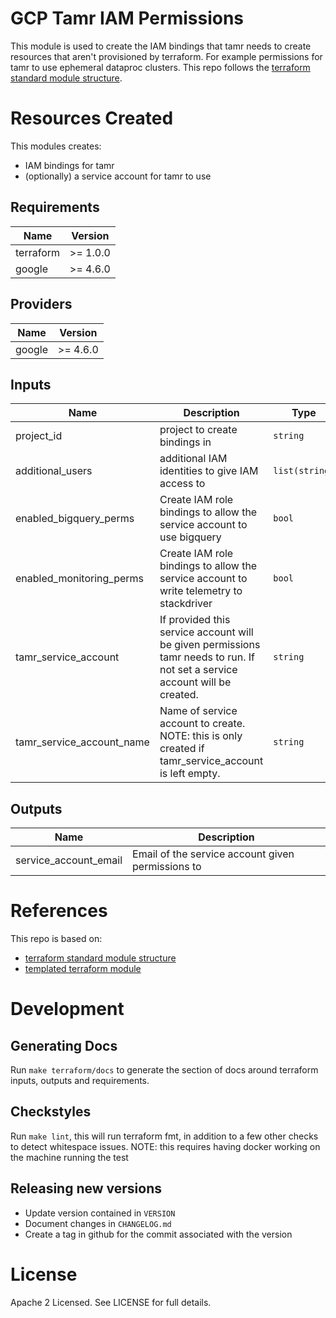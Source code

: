 # GCP Tamr IAM Permissions
This module is used to create the IAM bindings that tamr needs to create resources that aren't provisioned by terraform. For example permissions for tamr to use ephemeral dataproc clusters.
This repo follows the [terraform standard module structure](https://www.terraform.io/docs/modules/index.html#standard-module-structure).

# Resources Created
This modules creates:
* IAM bindings for tamr
* (optionally) a service account for tamr to use

<!-- BEGINNING OF PRE-COMMIT-TERRAFORM DOCS HOOK -->
## Requirements

| Name | Version |
|------|---------|
| terraform | >= 1.0.0 |
| google | >= 4.6.0 |

## Providers

| Name | Version |
|------|---------|
| google | >= 4.6.0 |

## Inputs

| Name | Description | Type | Default | Required |
|------|-------------|------|---------|:--------:|
| project\_id | project to create bindings in | `string` | n/a | yes |
| additional\_users | additional IAM identities to give IAM access to | `list(string)` | `[]` | no |
| enabled\_bigquery\_perms | Create IAM role bindings to allow the service account to use bigquery | `bool` | `true` | no |
| enabled\_monitoring\_perms | Create IAM role bindings to allow the service account to write telemetry to stackdriver | `bool` | `true` | no |
| tamr\_service\_account | If provided this service account will be given permissions tamr needs to run. If not set a service account will be created. | `string` | `""` | no |
| tamr\_service\_account\_name | Name of service account to create. NOTE: this is only created if tamr\_service\_account is left empty. | `string` | `"tamr"` | no |

## Outputs

| Name | Description |
|------|-------------|
| service\_account\_email | Email of the service account given permissions to |

<!-- END OF PRE-COMMIT-TERRAFORM DOCS HOOK -->

# References
This repo is based on:
* [terraform standard module structure](https://www.terraform.io/docs/modules/index.html#standard-module-structure)
* [templated terraform module](https://github.com/tmknom/template-terraform-module)

# Development
## Generating Docs
Run `make terraform/docs` to generate the section of docs around terraform inputs, outputs and requirements.

## Checkstyles
Run `make lint`, this will run terraform fmt, in addition to a few other checks to detect whitespace issues.
NOTE: this requires having docker working on the machine running the test

## Releasing new versions
* Update version contained in `VERSION`
* Document changes in `CHANGELOG.md`
* Create a tag in github for the commit associated with the version

# License
Apache 2 Licensed. See LICENSE for full details.

